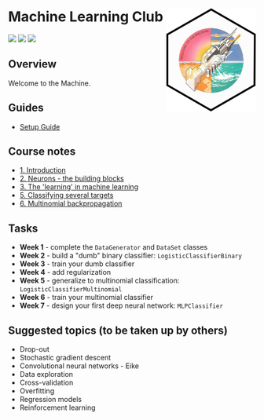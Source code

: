 # Machine Learning Club <a href='https://github.com/esteinig'><img src='docs/img/machine.png' align="right" height="210" /></a>

![](https://img.shields.io/badge/version-0.1-blue.svg)
![](https://img.shields.io/badge/docs-none-green.svg)
![](https://img.shields.io/badge/lifecycle-experimental-orange.svg)

## Overview

Welcome to the Machine.

## Guides

* [Setup Guide](docs/setup.md)

## Course notes

* [1. Introduction](docs/1_intro.md)
* [2. Neurons - the building blocks](docs/2_neurons.md)
* [3. The 'learning' in machine learning](docs/3_learning.md)
* [5. Classifying several targets](docs/5_mult_class.md)
* [6. Multinomial backpropagation](docs/6_mult_back.md)
## Tasks

* **Week 1** - complete the `DataGenerator` and `DataSet` classes
* **Week 2** - build a "dumb" binary classifier: `LogisticClassifierBinary`
* **Week 3** - train your dumb classifier
* **Week 4** - add regularization
* **Week 5** - generalize to multinomial classification: `LogisticClassifierMultinomial`
* **Week 6** - train your multinomial classifier
* **Week 7** - design your first deep neural network: `MLPClassifier`

## Suggested topics (to be taken up by others)

* Drop-out
* Stochastic gradient descent
* Convolutional neural networks - Eike
* Data exploration
* Cross-validation
* Overfitting
* Regression models
* Reinforcement learning

